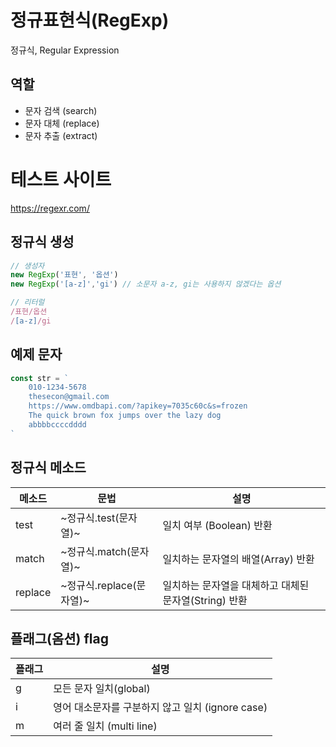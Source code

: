 # 정규표현식(RegExp)

정규식, Regular Expression
## 역할
- 문자 검색 (search)
- 문자 대체 (replace)
- 문자 추출 (extract)

# 테스트 사이트
https://regexr.com/

## 정규식 생성
~~~js
// 생성자
new RegExp('표현', '옵션')
new RegExp('[a-z]','gi') // 소문자 a-z, gi는 사용하지 않겠다는 옵션

// 리터럴
/표현/옵션
/[a-z]/gi
~~~

## 예제 문자
~~~js
const str = `
    010-1234-5678
    thesecon@gmail.com
    https://www.omdbapi.com/?apikey=7035c60c&s=frozen
    The quick brown fox jumps over the lazy dog
    abbbbccccdddd
`
~~~

## 정규식 메소드
메소드 | 문법 | 설명
--|--|--
test | ~정규식.test(문자열)~ | 일치 여부 (Boolean) 반환
match | ~정규식.match(문자열)~ | 일치하는 문자열의 배열(Array) 반환
replace | ~정규식.replace(문자열)~ | 일치하는 문자열을 대체하고 대체된 문자열(String) 반환

## 플래그(옴션) flag
플래그 | 설명
--|--
g | 모든 문자 일치(global)
i | 영어 대소문자를 구분하지 않고 일치 (ignore case)
m | 여러 줄 일치 (multi line)
